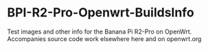 # BPI-R2-Pro-Openwrt-BuildsInfo
Test images and other info for the Banana Pi R2-Pro on OpenWrt. Accompanies source code work elsewhere here and on openwrt.org
